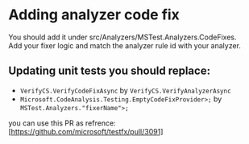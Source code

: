 # Adding analyzer code fix

You should add it under src/Analyzers/MSTest.Analyzers.CodeFixes.  
Add your fixer logic and match the analyzer rule id with your analyzer.

## Updating unit tests you should replace:

 - `VerifyCS.VerifyCodeFixAsync` by `VerifyCS.VerifyAnalyzerAsync`
 - `Microsoft.CodeAnalysis.Testing.EmptyCodeFixProvider>;` by `MSTest.Analyzers."fixerName">;`

you can use this PR as refrence: [https://github.com/microsoft/testfx/pull/3091]
